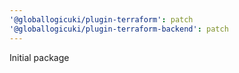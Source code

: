 ```yaml
---
'@globallogicuki/plugin-terraform': patch
'@globallogicuki/plugin-terraform-backend': patch
---
```


Initial package

